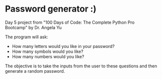 # Password generator :)

Day 5 project from "100 Days of Code: The Complete Python Pro Bootcamp" by Dr. Angela Yu

The program will ask:
- How many letters would you like in your password?
- How many symbols would you like?
- How many numbers would you like?

The objective is to take the inputs from the user to these questions and then generate a random password. 


